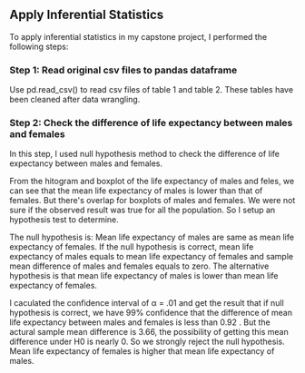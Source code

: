 ## Apply Inferential Statistics

To apply inferential statistics in my capstone project, I performed the following steps:

### Step 1: Read original csv files to pandas dataframe
Use pd.read_csv() to read csv files of table 1 and table 2. These tables have been cleaned after data wrangling.

### Step 2: Check the difference of life expectancy between males and females
In this step, I used null hypothesis method to check the difference of life expectancy between males and females.  

From the hitogram and boxplot of the life expectancy of males and feles, we can see that the mean life expectancy of males is lower than that of females. But there's overlap for boxplots of males and females. We were not sure if the observed result was true for all the population. So I setup an hypothesis test to determine.

The null hypothesis is: Mean life expectancy of males are same as mean life expectancy of females. If the null hypothesis is correct, mean life expectancy of males equals to mean life expectancy of females and sample mean difference of males and females equals to zero. The alternative hypothesis is that mean life expectancy of males is lower than mean life expectancy of females.

I caculated the confidence interval of α = .01 and get the result that if null hypothesis is correct, we have 99% confidence that the difference of mean life expectancy between males and females is less than 0.92 . But the actural sample mean difference is 3.66, the possibility of getting this mean difference under H0 is nearly 0. So we strongly reject the null hypothesis. Mean life expectancy of females is higher that mean life expectancy of males. 
